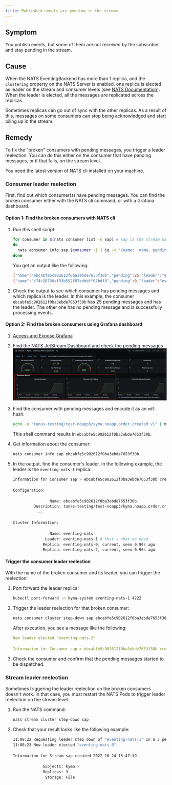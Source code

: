 ```yaml
---
title: Published events are pending in the stream
---
```


## Symptom

You publish events, but some of them are not received by the subscriber and stay pending in the stream.

## Cause

When the NATS EventingBackend has more than 1 replica, and the `Clustering` property on the NATS Server is enabled, one replica is elected as leader on the stream and consumer levels (see [NATS Documentation](https://docs.nats.io/running-a-nats-service/configuration/clustering/jetstream_clustering)).
When the leader is elected, all the messages are replicated across the replicas.

Sometimes replicas can go out of sync with the other replicas.
As a result of this, messages on some consumers can stop being acknowledged and start piling up in the stream.

## Remedy

To fix the "broken" consumers with pending messages, you trigger a leader reelection. You can do this either on the consumer that have pending messages, or if that fails, on the stream level.

You need the latest version of NATS cli installed on your machine.

### Consumer leader reelection

First, find out which consumer(s) have pending messages. You can find the broken consumer either with the NATS cli command, or with a Grafana dashboard.

#### Option 1: Find the broken consumers with NATS cli

1. Run this shell script:

   ```bash
   for consumer in $(nats consumer list -n sap) # sap is the stream name
   do
     nats consumer info sap $consumer -j | jq -c '{name: .name, pending: .num_pending, leader: .cluster.leader}'
   done
   ```

   You get an output like the following:

   ```bash
   {"name":"ebcabfe5c902612f0ba3ebde7653f30b","pending":25,"leader":"eventing-nats-1"}
   {"name":"c74c20756af53b592f87edebff67bdf8","pending":0,"leader":"eventing-nats-0"}
   ```

2. Check the output to see which consumer has pending messages and which replica is the leader.
   In this example, the consumer `ebcabfe5c902612f0ba3ebde7653f30b` has 25 pending messages and has the leader.
   The other one has no pending message and is successfully processing events.

#### Option 2: Find the broken consumers using Grafana dashboard

1. [Access and Expose Grafana](../../security/sec-06-access-expose-grafana.md)
2. Find the NATS JetStream Dashboard and check the pending messages
   ![Pending consumer](../../assets/grafana_pending_consumer.png)
3. Find the consumer with pending messages and encode it as an `md5` hash:

   ```bash
   echo -n "tunas-testing/test-noapp3/kyma.noapp.order.created.v1" | md5
   ```

   This shell command results in `ebcabfe5c902612f0ba3ebde7653f30b`.

4. Get information about the consumer:

   ```bash
   nats consumer info sap ebcabfe5c902612f0ba3ebde7653f30b
   ```

5. In the output, find the consumer's leader.
   In the following example, the leader is the `eventing-nats-1` replica:

   ```bash
   Information for Consumer sap > ebcabfe5c902612f0ba3ebde7653f30b created 2022-10-24T15:49:43+02:00
   
   Configuration:
   
                   Name: ebcabfe5c902612f0ba3ebde7653f30b
            Description: tunas-testing/test-noapp3/kyma.noapp.order.created.v1
             ...
   
   Cluster Information:
   
                   Name: eventing-nats
                 Leader: eventing-nats-1 # that's what we need
                Replica: eventing-nats-0, current, seen 0.96s ago
                Replica: eventing-nats-2, current, seen 0.96s ago
   ```

#### Trigger the consumer leader reelection

With the name of the broken consumer and its leader, you can trigger the reelection:

1. Port forward the leader replica:

   ```bash
   kubectl port-forward -n kyma-system eventing-nats-1 4222  
   ```

2. Trigger the leader reelection for that broken consumer:

   ```bash
   nats consumer cluster step-down sap ebcabfe5c902612f0ba3ebde7653f30b
   ```

   After execution, you see a message like the following:

   ```yaml
   New leader elected "eventing-nats-2"
   
   Information for Consumer sap > ebcabfe5c902612f0ba3ebde7653f30b created 2022-10-24T15:49:43+02:00
   ```

3. Check the consumer and confirm that the pending messages started to be dispatched.

### Stream leader reelection

Sometimes triggering the leader reelection on the broken consumers doesn't work. In that case, you must restart the NATS Pods to trigger leader reelection on the stream level.

1. Run the NATS command:

   ```bash
   nats stream cluster step-down sap
   ```

2. Check that your result looks like the following example:

   ```bash
   11:08:22 Requesting leader step down of "eventing-nats-1" in a 3 peer RAFT group
   11:08:23 New leader elected "eventing-nats-0"
   
   Information for Stream sap created 2022-10-24 15:47:19
   
                Subjects: kyma.>
                Replicas: 3
                 Storage: File
   ```
